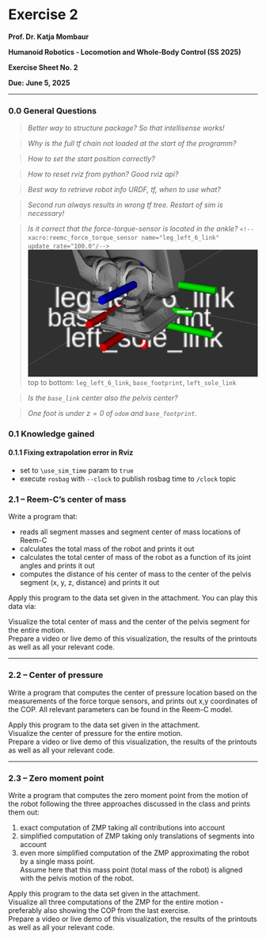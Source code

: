 # Exercise 2
**Prof. Dr. Katja Mombaur**

**Humanoid Robotics ‑ Locomotion and Whole‑Body Control (SS 2025)**

**Exercise Sheet No. 2**

**Due: June 5, 2025**

---

### 0.0 General Questions
> *Better way to structure package? So that intellisense works!*

> *Why is the full tf chain not loaded at the start of the programm?*

> *How to set the start position correctly?*

> *How to reset rviz from python? Good rviz api?*

> *Best way to retrieve robot info URDF, tf, when to use what?*

> *Second run always results in wrong tf tree. Restart of sim is necessary!*

> *Is it correct that the force-torque-sensor is located in the ankle?*
> `<!--xacro:reemc_force_torque_sensor name="leg_left_6_link"  update_rate="100.0"/-->`
> ![21.png](resources/ex2/21.png)
> top to bottom: `leg_left_6_link`, `base_footprint`, `left_sole_link`
>

> *Is the `base_link` center also the pelvis center?*

> *One foot is under $z=0$ of `odom` and `base_footprint`.*

### 0.1 Knowledge gained
#### 0.1.1 Fixing extrapolation error in Rviz
- set to `\use_sim_time` param to `true`
- execute `rosbag` with `--clock` to publish rosbag time to `/clock` topic

### 2.1 – Reem-C’s center of mass

Write a program that:

- reads all segment masses and segment center of mass locations of Reem-C  
- calculates the total mass of the robot and prints it out  
- calculates the total center of mass of the robot as a function of its joint angles and prints it out  
- computes the distance of his center of mass to the center of the pelvis segment (x, y, z, distance) and prints it out  

Apply this program to the data set given in the attachment. You can play this data via:


Visualize the total center of mass and the center of the pelvis segment for the entire motion.  
Prepare a video or live demo of this visualization, the results of the printouts as well as all your relevant code.

---

### 2.2 – Center of pressure

Write a program that computes the center of pressure location based on the measurements of the force torque sensors, and prints out x,y coordinates of the COP. All relevant parameters can be found in the Reem-C model.

Apply this program to the data set given in the attachment.  
Visualize the center of pressure for the entire motion.  
Prepare a video or live demo of this visualization, the results of the printouts as well as all your relevant code.

---

### 2.3 – Zero moment point

Write a program that computes the zero moment point from the motion of the robot following the three approaches discussed in the class and prints them out:

1. exact computation of ZMP taking all contributions into account  
2. simplified computation of ZMP taking only translations of segments into account  
3. even more simplified computation of the ZMP approximating the robot by a single mass point.  
   Assume here that this mass point (total mass of the robot) is aligned with the pelvis motion of the robot.

Apply this program to the data set given in the attachment.  
Visualize all three computations of the ZMP for the entire motion - preferably also showing the COP from the last exercise.  
Prepare a video or live demo of this visualization, the results of the printouts as well as all your relevant code.
